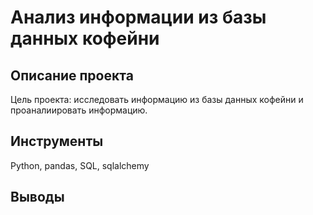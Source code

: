 # Анализ информации из базы данных кофейни
## Описание проекта
Цель проекта: исследовать информацию из базы данных кофейни и проаналиировать информацию.
## Инструменты
Python, pandas, SQL, sqlalchemy
## Выводы

